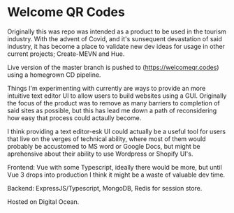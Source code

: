 # Welcome QR Codes

Originally this was repo was intended as a product to be used in the tourism industry. With the advent of Covid, and it's sunsequent devastation of said industry, it has become a place to validate new dev ideas for usage in other current projects; Create-MEVN and Hue.

Live version of the master branch is pushed to (https://welcomeqr.codes) using a homegrown CD pipeline.

Things I'm experimenting with currently are ways to provide an more intuitive text editor UI to allow users to build websites using a GUI. Originally the focus of the product was to remove as many barriers to completion of said sites as possible, but this has lead me down a path of reconsidering how easy that process could actaully become.

I think providing a text editor-esk UI could actually be a useful tool for users that live on the verges of technical ability, where most of them would probably be accustomed to MS word or Google Docs, but might be aprehensive about their ability to use Wordpress or Shopify UI's.

Frontend: Vue with some Typescript, ideally there would be more, but until Vue 3 drops into production I think it might be a waste of valuable dev time.

Backend: ExpressJS/Typescript, MongoDB, Redis for session store.

Hosted on Digital Ocean.
